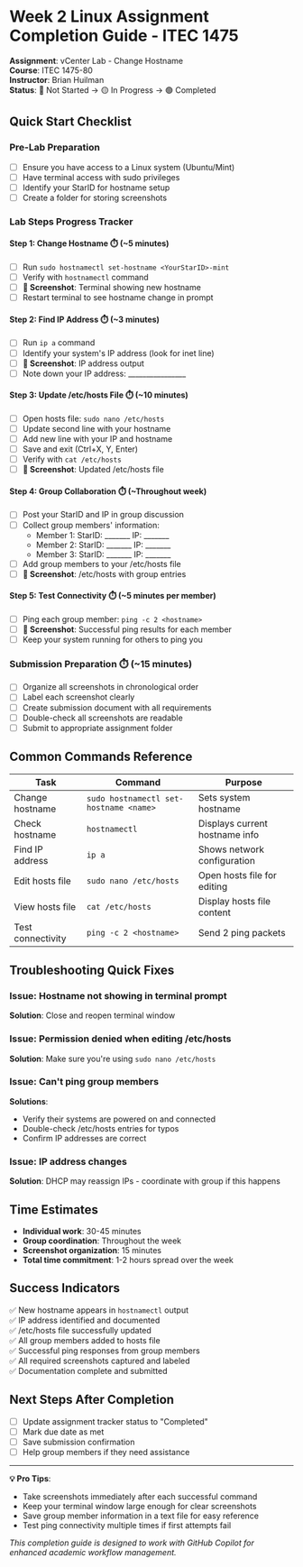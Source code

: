 # Week 2 Linux Assignment Completion Guide - ITEC 1475

**Assignment**: vCenter Lab - Change Hostname  
**Course**: ITEC 1475-80  
**Instructor**: Brian Huilman  
**Status**: 🔴 Not Started → 🟡 In Progress → 🟢 Completed  

## Quick Start Checklist

### Pre-Lab Preparation
- [ ] Ensure you have access to a Linux system (Ubuntu/Mint)
- [ ] Have terminal access with sudo privileges
- [ ] Identify your StarID for hostname setup
- [ ] Create a folder for storing screenshots

### Lab Steps Progress Tracker

#### Step 1: Change Hostname ⏱️ (~5 minutes)
- [ ] Run `sudo hostnamectl set-hostname <YourStarID>-mint`
- [ ] Verify with `hostnamectl` command
- [ ] **📸 Screenshot**: Terminal showing new hostname
- [ ] Restart terminal to see hostname change in prompt

#### Step 2: Find IP Address ⏱️ (~3 minutes)
- [ ] Run `ip a` command
- [ ] Identify your system's IP address (look for inet line)
- [ ] **📸 Screenshot**: IP address output
- [ ] Note down your IP address: ________________

#### Step 3: Update /etc/hosts File ⏱️ (~10 minutes)
- [ ] Open hosts file: `sudo nano /etc/hosts`
- [ ] Update second line with your hostname
- [ ] Add new line with your IP and hostname
- [ ] Save and exit (Ctrl+X, Y, Enter)
- [ ] Verify with `cat /etc/hosts`
- [ ] **📸 Screenshot**: Updated /etc/hosts file

#### Step 4: Group Collaboration ⏱️ (~Throughout week)
- [ ] Post your StarID and IP in group discussion
- [ ] Collect group members' information:
  - Member 1: StarID: _______ IP: _______
  - Member 2: StarID: _______ IP: _______
  - Member 3: StarID: _______ IP: _______
- [ ] Add group members to your /etc/hosts file
- [ ] **📸 Screenshot**: /etc/hosts with group entries

#### Step 5: Test Connectivity ⏱️ (~5 minutes per member)
- [ ] Ping each group member: `ping -c 2 <hostname>`
- [ ] **📸 Screenshot**: Successful ping results for each member
- [ ] Keep your system running for others to ping you

### Submission Preparation ⏱️ (~15 minutes)
- [ ] Organize all screenshots in chronological order
- [ ] Label each screenshot clearly
- [ ] Create submission document with all requirements
- [ ] Double-check all screenshots are readable
- [ ] Submit to appropriate assignment folder

## Common Commands Reference

| Task | Command | Purpose |
|------|---------|---------|
| Change hostname | `sudo hostnamectl set-hostname <name>` | Sets system hostname |
| Check hostname | `hostnamectl` | Displays current hostname info |
| Find IP address | `ip a` | Shows network configuration |
| Edit hosts file | `sudo nano /etc/hosts` | Open hosts file for editing |
| View hosts file | `cat /etc/hosts` | Display hosts file content |
| Test connectivity | `ping -c 2 <hostname>` | Send 2 ping packets |

## Troubleshooting Quick Fixes

### Issue: Hostname not showing in terminal prompt
**Solution**: Close and reopen terminal window

### Issue: Permission denied when editing /etc/hosts
**Solution**: Make sure you're using `sudo nano /etc/hosts`

### Issue: Can't ping group members
**Solutions**:
- Verify their systems are powered on and connected
- Double-check /etc/hosts entries for typos
- Confirm IP addresses are correct

### Issue: IP address changes
**Solution**: DHCP may reassign IPs - coordinate with group if this happens

## Time Estimates
- **Individual work**: 30-45 minutes
- **Group coordination**: Throughout the week
- **Screenshot organization**: 15 minutes
- **Total time commitment**: 1-2 hours spread over the week

## Success Indicators
✅ New hostname appears in `hostnamectl` output  
✅ IP address identified and documented  
✅ /etc/hosts file successfully updated  
✅ All group members added to hosts file  
✅ Successful ping responses from group members  
✅ All required screenshots captured and labeled  
✅ Documentation complete and submitted  

## Next Steps After Completion
- [ ] Update assignment tracker status to "Completed"
- [ ] Mark due date as met
- [ ] Save submission confirmation
- [ ] Help group members if they need assistance

---

**💡 Pro Tips**:
- Take screenshots immediately after each successful command
- Keep your terminal window large enough for clear screenshots
- Save group member information in a text file for easy reference
- Test ping connectivity multiple times if first attempts fail

*This completion guide is designed to work with GitHub Copilot for enhanced academic workflow management.*